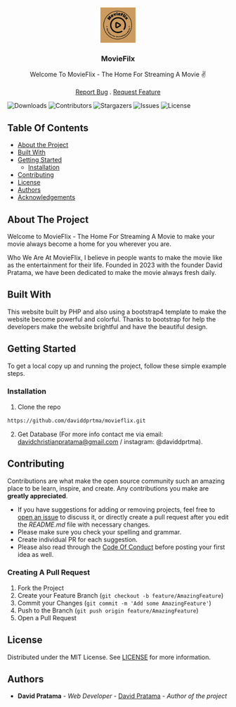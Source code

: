 <br/>
<p align="center">
  <a href="https://github.com/daviddprtma/movieflix">
    <img src="images/MovieFlix.png" alt="Logo" width="80" height="80">
  </a>

  <h3 align="center">MovieFilx</h3>

  <p align="center">
    Welcome To MovieFlix - The Home For Streaming A Movie ✌️
    <br/>
    <br/>
    <a href="https://github.com/daviddprtma/movieflix/issues">Report Bug</a>
    .
    <a href="https://github.com/daviddprtma/movieflix/discussions">Request Feature</a>
  </p>
</p>

![Downloads](https://img.shields.io/github/downloads/daviddprtma/movieflix/total) ![Contributors](https://img.shields.io/github/contributors/daviddprtma/movieflix?color=dark-green) ![Stargazers](https://img.shields.io/github/stars/daviddprtma/movieflix?style=social) ![Issues](https://img.shields.io/github/issues/daviddprtma/movieflix) ![License](https://img.shields.io/github/license/daviddprtma/movieflix) 

## Table Of Contents

* [About the Project](#about-the-project)
* [Built With](#built-with)
* [Getting Started](#getting-started)
  * [Installation](#installation)
* [Contributing](#contributing)
* [License](#license)
* [Authors](#authors)
* [Acknowledgements](#acknowledgements)

## About The Project

Welcome to MovieFlix - The Home For Streaming A Movie to make your movie always become a home for you wherever you are.

Who We Are
At MovieFlix, I believe in people wants to make the movie like as the entertainment for their life. Founded in 2023 with the founder David Pratama, we have been dedicated to make the movie always fresh daily.


## Built With

This website built by PHP and also using a bootstrap4 template to make the website become powerful and colorful. Thanks to bootstrap for help the developers make the website brightful and have the beautiful design.

## Getting Started

To get a local copy up and running the project, follow these simple example steps.

### Installation

1. Clone the repo

```sh
https://github.com/daviddprtma/movieflix.git
```
2. Get Database (For more info contact me via email: davidchristianpratama@gmail.com / instagram: @daviddprtma).


## Contributing

Contributions are what make the open source community such an amazing place to be learn, inspire, and create. Any contributions you make are **greatly appreciated**.
* If you have suggestions for adding or removing projects, feel free to [open an issue](https://github.com/daviddprtma/movieflix/issues/new) to discuss it, or directly create a pull request after you edit the *README.md* file with necessary changes.
* Please make sure you check your spelling and grammar.
* Create individual PR for each suggestion.
* Please also read through the [Code Of Conduct](https://github.com/daviddprtma/movieflix/blob/main/CODE_OF_CONDUCT.md) before posting your first idea as well.

### Creating A Pull Request

1. Fork the Project
2. Create your Feature Branch (`git checkout -b feature/AmazingFeature`)
3. Commit your Changes (`git commit -m 'Add some AmazingFeature'`)
4. Push to the Branch (`git push origin feature/AmazingFeature`)
5. Open a Pull Request

## License

Distributed under the MIT License. See [LICENSE](https://github.com/daviddprtma/movieflix/blob/main/LICENSE.md) for more information.

## Authors

* **David Pratama** - *Web Developer* - [David Pratama](https://github.com/daviddprtma) - *Author of the project*
